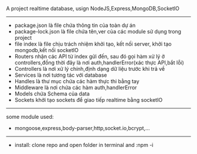 A project realtime database, usign NodeJS,Express,MongoDB,SocketIO
_________________________________________________________
- package.json là file chứa thông tin của toàn dự án
- package-lock.json là file chứa tên,ver của các module sử dụng trong project
- file index là file chịu trách nhiệm khởi tạo, kết nối server, khởi tạo mongodb,kết nối socketIO
- Routers nhận các API từ index gửi đến, sau đó gọi hàm xử lý ở controllers,đồng thời đây là nơi auth,handlerError(xác thực API,bắt lỗi)
- Controllers là nơi xử lý chính,định dạng dữ liệu trước khi trả về
- Services là nơi tương tác với database
- Handles là thư mục chứa các hàm thực thi bằng tay
- Middleware là nơi chứa các hàm auth,handlerError
- Models chứa Schema của data
- Sockets khởi tạo sockets để giao tiếp realtime bằng socketIO
________________________________________________________
some module used:
- mongoose,express,body-parser,http,socket.io,bcrypt,...
_________________________________________________________
- install: clone repo and open folder in terminal and :npm -i